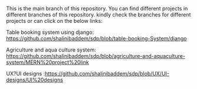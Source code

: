 This is the main branch of this repository. You can find different projects in different branches of this repository.
kindly check the branches for different projects or can click on the below links:


Table booking system using django:  https://github.com/shalinibaddem/sdp/blob/table-booking-System/django


Agriculture and aqua culture system:  https://github.com/shalinibaddem/sdp/blob/agriculture-and-aquaculture-system/MERN%20project%20link


UX?UI designs :https://github.com/shalinibaddem/sdp/blob/UX/UI-designs/UI%20designs


          
